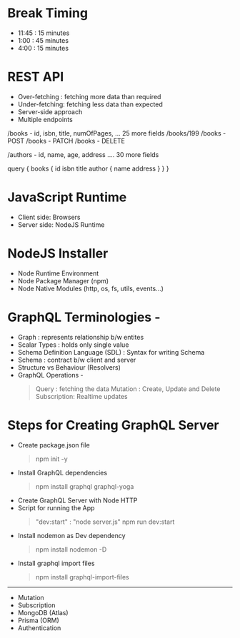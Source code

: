 # Break Timing

- 11:45 : 15 minutes
- 1:00 : 45 minutes
- 4:00 : 15 minutes

# REST API

- Over-fetching : fetching more data than required
- Under-fetching: fetching less data than expected
- Server-side approach
- Multiple endpoints

/books - id, isbn, title, numOfPages, ... 25 more fields
/books/199
/books - POST
/books - PATCH
/books - DELETE

/authors - id, name, age, address .... 30 more fields

query {
books {
id
isbn
title
author {
name
address
}
}
}

# JavaScript Runtime

- Client side: Browsers
- Server side: NodeJS Runtime

# NodeJS Installer

- Node Runtime Environment
- Node Package Manager (npm)
- Node Native Modules (http, os, fs, utils, events...)

# GraphQL Terminologies -

- Graph : represents relationship b/w entites
- Scalar Types : holds only single value
- Schema Definition Language (SDL) : Syntax for writing Schema
- Schema : contract b/w client and server
- Structure vs Behaviour (Resolvers)
- GraphQL Operations -
  > Query : fetching the data
  > Mutation : Create, Update and Delete
  > Subscription: Realtime updates

# Steps for Creating GraphQL Server

- Create package.json file
  > npm init -y
- Install GraphQL dependencies
  > npm install graphql graphql-yoga
- Create GraphQL Server with Node HTTP
- Script for running the App
  > "dev:start" : "node server.js"
  > npm run dev:start
- Install nodemon as Dev dependency
  > npm install nodemon -D
- Install graphql import files
  > npm install graphql-import-files

---

- Mutation
- Subscription
- MongoDB (Atlas)
- Prisma (ORM)
- Authentication
